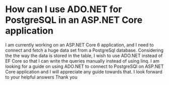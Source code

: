 
# How can I use ADO.NET for PostgreSQL in an ASP.NET Core application

I am currently working on an ASP.NET Core 6 application, and I need to connect and fetch a huge data set from a PostgreSql database.
Considering the the way the data is stored in the table, I wish to use ADO.NET instead of EF Core so that I can write the queries manually instead of using linq.
I am looking for a guide on using ADO.NET to connect to PostgreSQl on ASP.NET Core application and I will appreciate any guide towards that.
I look forward to your helpful answers
Thank you

        